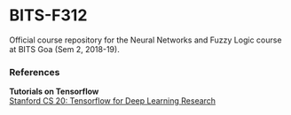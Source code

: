 # BITS-F312
Official course repository for the Neural Networks and Fuzzy Logic course at BITS Goa (Sem 2, 2018-19).

### References

**Tutorials on Tensorflow**\
[Stanford CS 20: Tensorflow for Deep Learning Research](http://web.stanford.edu/class/cs20si/)